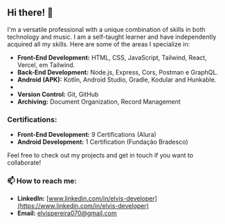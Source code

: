 ## Hi there! 👋

I'm a versatile professional with a unique combination of skills in both technology and music. I am a self-taught learner and have independently acquired all my skills. Here are some of the areas I specialize in:

- **Front-End Development:** HTML, CSS, JavaScript, Tailwind, React, Vercel, em Tailwind.
- **Back-End Development:** Node.js, Express, Cors, Postman e GraphQL.
- **Android (APK):** Kotlin, Android Studio, Gradle, Kodular and Hunkable.
- 
- **Version Control:** Git, GitHub
- **Archiving:** Document Organization, Record Management

### Certifications:
- **Front-End Development:** 9 Certifications (Alura)
- **Android Development:** 1 Certification (Fundação Bradesco)

Feel free to check out my projects and get in touch if you want to collaborate!

### 📫 How to reach me:
- **LinkedIn:** [www.linkedin.com/in/elvis-developer](https://www.linkedin.com/in/elvis-developer)
- **Email:** [elvispereira070@gmail.com](mailto:elvispereira070@gmail.com)
